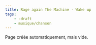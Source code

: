 ```yaml
---
title: Rage again The Machine - Wake up
tags:
    - -draft
    - musique/chanson
---
```


Page créée automatiquement, mais vide.
